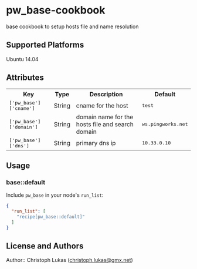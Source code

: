 # pw_base-cookbook

base cookbook to setup hosts file and name resolution

## Supported Platforms

Ubuntu 14.04

## Attributes

<table>
  <tr>
    <th>Key</th>
    <th>Type</th>
    <th>Description</th>
    <th>Default</th>
  </tr>
  <tr>
    <td><tt>['pw_base']['cname']</tt></td>
    <td>String</td>
    <td>cname for the host</td>
    <td><tt>test</tt></td>
  </tr>
  <tr>
    <td><tt>['pw_base']['domain']</tt></td>
    <td>String</td>
    <td>domain name for the hosts file and search domain</td>
    <td><tt>ws.pingworks.net</tt></td>
  </tr>
  <tr>
    <td><tt>['pw_base']['dns']</tt></td>
    <td>String</td>
    <td>primary dns ip</td>
    <td><tt>10.33.0.10</tt></td>
  </tr>
</table>

## Usage

### base::default

Include `pw_base` in your node's `run_list`:

```json
{
  "run_list": [
    "recipe[pw_base::default]"
  ]
}
```

## License and Authors

Author:: Christoph Lukas (<christoph.lukas@gmx.net>)
